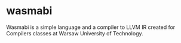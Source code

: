 # wasmabi
Wasmabi is a simple language and a compiler to LLVM IR created for Compilers classes at Warsaw University of Technology. 
